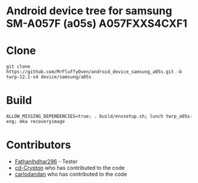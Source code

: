 # Android device tree for samsung SM-A057F (a05s) A057FXXS4CXF1

# Clone
    git clone https://github.com/MrFluffyOven/android_device_samsung_a05s.git -b twrp-12.1-s4 device/samsung/a05s

# Build
    ALLOW_MISSING_DEPENDENCIES=true; . build/envsetup.sh; lunch twrp_a05s-eng; mka recoveryimage
# Contributors
- [FathanIhdhar296](https://github.com/FathanIhdhar296) - Tester
- [cd-Crypton](https://github.com/cd-Crypton) who has contributed to the code
- [carlodandan](https://github.com/carlodandan) who has contributed to the code
